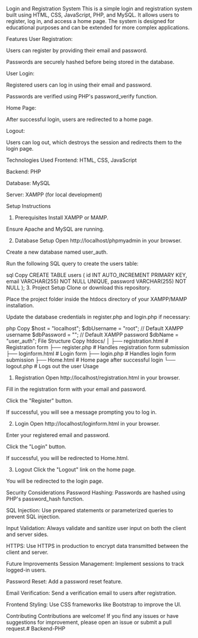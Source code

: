 Login and Registration System
This is a simple login and registration system built using HTML, CSS, JavaScript, PHP, and MySQL. It allows users to register, log in, and access a home page. The system is designed for educational purposes and can be extended for more complex applications.

Features
User Registration:

Users can register by providing their email and password.

Passwords are securely hashed before being stored in the database.

User Login:

Registered users can log in using their email and password.

Passwords are verified using PHP's password_verify function.

Home Page:

After successful login, users are redirected to a home page.

Logout:

Users can log out, which destroys the session and redirects them to the login page.

Technologies Used
Frontend: HTML, CSS, JavaScript

Backend: PHP

Database: MySQL

Server: XAMPP (for local development)

Setup Instructions
1. Prerequisites
Install XAMPP or MAMP.

Ensure Apache and MySQL are running.

2. Database Setup
Open http://localhost/phpmyadmin in your browser.

Create a new database named user_auth.

Run the following SQL query to create the users table:

sql
Copy
CREATE TABLE users (
    id INT AUTO_INCREMENT PRIMARY KEY,
    email VARCHAR(255) NOT NULL UNIQUE,
    password VARCHAR(255) NOT NULL
);
3. Project Setup
Clone or download this repository.

Place the project folder inside the htdocs directory of your XAMPP/MAMP installation.

Update the database credentials in register.php and login.php if necessary:

php
Copy
$host = "localhost";
$dbUsername = "root"; // Default XAMPP username
$dbPassword = ""; // Default XAMPP password
$dbName = "user_auth";
File Structure
Copy
htdocs/
│
├── registration.html       # Registration form
├── register.php            # Handles registration form submission
├── loginform.html          # Login form
├── login.php               # Handles login form submission
├── Home.html               # Home page after successful login
└── logout.php              # Logs out the user
Usage
1. Registration
Open http://localhost/registration.html in your browser.

Fill in the registration form with your email and password.

Click the "Register" button.

If successful, you will see a message prompting you to log in.

2. Login
Open http://localhost/loginform.html in your browser.

Enter your registered email and password.

Click the "Login" button.

If successful, you will be redirected to Home.html.

3. Logout
Click the "Logout" link on the home page.

You will be redirected to the login page.

Security Considerations
Password Hashing: Passwords are hashed using PHP's password_hash function.

SQL Injection: Use prepared statements or parameterized queries to prevent SQL injection.

Input Validation: Always validate and sanitize user input on both the client and server sides.

HTTPS: Use HTTPS in production to encrypt data transmitted between the client and server.

Future Improvements
Session Management: Implement sessions to track logged-in users.

Password Reset: Add a password reset feature.

Email Verification: Send a verification email to users after registration.

Frontend Styling: Use CSS frameworks like Bootstrap to improve the UI.

Contributing
Contributions are welcome! If you find any issues or have suggestions for improvement, please open an issue or submit a pull request.# Backend-PHP
